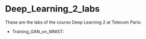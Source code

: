 # Deep_Learning_2_labs

These are the labs of the course Deep Learning 2 at Telecom Paris:
* Training_GAN_on_MNIST: 
